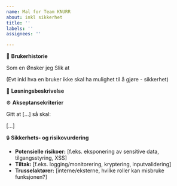 ```yaml
---
name: Mal for Team KNURR
about: inkl sikkerhet
title: ''
labels: ''
assignees: ''

---
```


🧍 **Brukerhistorie**

Som en
Ønsker jeg
Slik at

(Evt inkl hva en bruker ikke skal ha mulighet til å gjøre - sikkerhet)

🎯 **Løsningsbeskrivelse**

⚙️ **Akseptansekriterier**

Gitt at […] så skal:

[…]

 🔒 **Sikkerhets- og risikovurdering**

- **Potensielle risikoer:** \[f.eks. eksponering av sensitive data, tilgangsstyring, XSS\]
- **Tiltak:** \[f.eks. logging/monitorering, kryptering, inputvalidering\]
- **Trusselaktører:** \[interne/eksterne, hvilke roller kan misbruke funksjonen?\]
